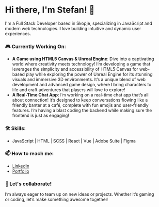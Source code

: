 # Hi there, I'm Stefan! 👋

I'm a Full Stack Developer based in Skopje, specializing in JavaScript and modern web technologies. I love building intuitive and dynamic user experiences. 

### 🎮 Currently Working On:
- **A Game using HTML5 Canvas & Unreal Engine**: Dive into a captivating world where creativity meets technology! I’m developing a game that leverages the simplicity and accessibility of HTML5 Canvas for web-based play while exploring the power of Unreal Engine for its stunning visuals and immersive 3D environments. It’s a unique blend of web development and advanced game design, where I bring characters to life and craft adventures that players will love to explore!
- **A Real-Time Chat App**: I’m working on a real-time chat app that’s all about connection! It’s designed to keep conversations flowing like a friendly banter at a café, complete with fun emojis and user-friendly features. I’m having a blast coding the backend while making sure the frontend is just as engaging!

### 🛠️ Skills:
- JavaScript | HTML | SCSS | React | Vue | Adobe Suite | Figma

### 📫 How to reach me:
- [LinkedIn](https://www.linkedin.com/in/stefan-blazevski-391b2718b/)
- [Portfolio](https://stefanblazevski.netlify.app/)

### 🤝 Let's collaborate!
I’m always eager to team up on new ideas or projects. Whether it’s gaming or coding, let’s make something awesome together!
